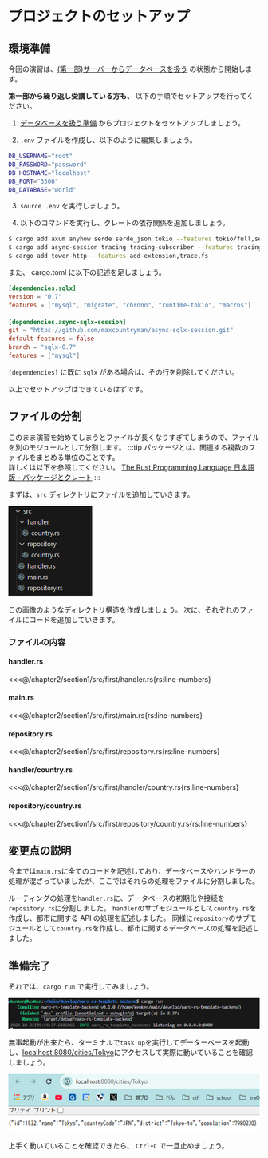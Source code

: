 # プロジェクトのセットアップ

## 環境準備

今回の演習は、[(第一部)サーバーからデータベースを扱う](../../chapter1/section4/4_server_and_db) の状態から開始します。

**第一部から繰り返し受講している方も、** 以下の手順でセットアップを行ってください。

1. [データベースを扱う準備](../../chapter1/section4/0_prepare) からプロジェクトをセットアップしましょう。

2. `.env` ファイルを作成し、以下のように編集しましょう。

```sh
DB_USERNAME="root"
DB_PASSWORD="password"
DB_HOSTNAME="localhost"
DB_PORT="3306"
DB_DATABASE="world"
```

3. `source .env` を実行しましょう。

4. 以下のコマンドを実行し、クレートの依存関係を追加しましょう。

```sh
$ cargo add axum anyhow serde serde_json tokio --features tokio/full,serde/derive,axum/macros
$ cargo add async-session tracing tracing-subscriber --features tracing-subscriber/env-filter,tracing-subscriber/fmt
$ cargo add tower-http --features add-extension,trace,fs
```

また、 cargo.toml に以下の記述を足しましょう。

```toml
[dependencies.sqlx]
version = "0.7"
features = ["mysql", "migrate", "chrono", "runtime-tokio", "macros"] 

[dependencies.async-sqlx-session]
git = "https://github.com/maxcountryman/async-sqlx-session.git"
default-features = false
branch = "sqlx-0.7"
features = ["mysql"]
```

``[dependencies]`` に既に `sqlx` がある場合は、その行を削除してください。

以上でセットアップはできているはずです。

## ファイルの分割

このまま演習を始めてしまうとファイルが長くなりすぎてしまうので、ファイルを別のモジュールとして分割します。
:::tip
パッケージとは、関連する複数のファイルをまとめる単位のことです。  
詳しくは以下を参照してください。
[The Rust Programming Language 日本語版 - パッケージとクレート](https://doc.rust-jp.rs/book-ja/ch07-01-packages-and-crates.html)
:::

まずは、`src` ディレクトリにファイルを追加していきます。


![](images/0/file-tree.png)

この画像のようなディレクトリ構造を作成しましょう。
次に、それぞれのファイルにコードを追加していきます。

### ファイルの内容

#### handler.rs

<<<@/chapter2/section1/src/first/handler.rs{rs:line-numbers}

#### main.rs

<<<@/chapter2/section1/src/first/main.rs{rs:line-numbers}

#### repository.rs

<<<@/chapter2/section1/src/first/repository.rs{rs:line-numbers}

#### handler/country.rs

<<<@/chapter2/section1/src/first/handler/country.rs{rs:line-numbers}

#### repository/country.rs

<<<@/chapter2/section1/src/first/repository/country.rs{rs:line-numbers}

## 変更点の説明
今までは`main.rs`に全てのコードを記述しており、データベースやハンドラーの処理が混ざっていましたが、ここではそれらの処理をファイルに分割しました。

ルーティングの処理を`handler.rs`に、データベースの初期化や接続を`repository.rs`に分割しました。
`handler`のサブモジュールとして`country.rs`を作成し、都市に関する API の処理を記述しました。
同様に`repository`のサブモジュールとして`country.rs`を作成し、都市に関するデータベースの処理を記述しました。
## 準備完了

それでは、`cargo run` で実行してみましょう。

![](images/0/cargo.png)

無事起動が出来たら、ターミナルで`task up`を実行してデーターベースを起動し、<a href="http://localhost:8080/cities/Tokyo">localhost:8080/cities/Tokyo</a>にアクセスして実際に動いていることを確認しましょう。

![](images/0/Tokyo.png)

上手く動いていることを確認できたら、 `Ctrl+C` で一旦止めましょう。
